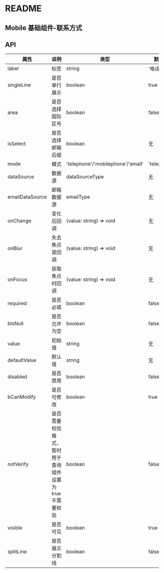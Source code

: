 # README
## Mobile 基础组件-联系方式
## API

属性 | 说明 | 类型 | 默认值 | 必选
----|-----|------|------|------
label | 标签 | string | '电话' | false
singleLine | 是否单行展示 | boolean | true | false
area | 是否选择国际区号 | boolean | false | false
isSelect | 是否选择邮箱后缀 | boolean | 无 | false
mode | 模式 | 'telephone'/'mobilephone'/'email' | 'telephone' | false
dataSource | 数据源 | dataSourceType | 无 | false
emailDataSource | 邮箱数据源 | emailType | 无 | false
onChange | 变化后回调 | (value: string) => void | 无 | false
onBlur | 失去焦点是回调 | (value: string) => void | 无 | false
onFocus | 获取焦点时回调 | (value: string) => void | 无 | false
required | 是否必填 | boolean | false | false
bIsNull | 是否允许为空 | boolean | false | false
value | 初始值 | string | 无 | false
defaultValue | 默认值 | string | 无 | false
disabled | 是否禁用 | boolean | false | false
bCanModify | 是否可修改 | boolean | true | false
notVerify | 是否需要校验格式，暂时用于查询组件设置为true不需要校验 | boolean | false | false
visible | 是否可见 | boolean | true | false
splitLine | 是否展示分割线 | boolean | false | false

